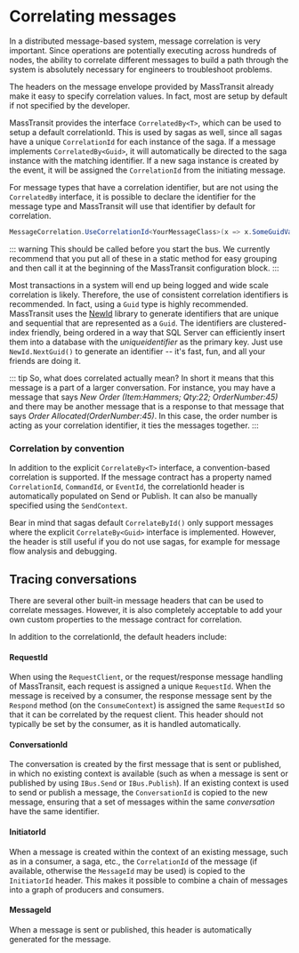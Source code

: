 # Correlating messages

In a distributed message-based system, message correlation is very important. Since operations are potentially executing across hundreds of nodes, the ability to correlate different messages to build a path through the system is absolutely necessary for engineers to troubleshoot problems.

The headers on the message envelope provided by MassTransit already make it easy to specify correlation values. In fact, most are setup by default if not specified by the developer.

MassTransit provides the interface `CorrelatedBy<T>`, which can be used to setup a default correlationId. This is used by sagas as well, since all sagas have a unique `CorrelationId` for each instance of the saga. If a message implements `CorrelatedBy<Guid>`, it will automatically be directed to the saga instance with the matching identifier. If a new saga instance is created by the event, it will be assigned the `CorrelationId` from the initiating message.

For message types that have a correlation identifier, but are not using the `CorrelatedBy` interface, it is possible to declare the identifier for the message type and MassTransit will use that identifier by default for correlation.

```csharp
MessageCorrelation.UseCorrelationId<YourMessageClass>(x => x.SomeGuidValue);
```

::: warning
This should be called before you start the bus. We currently recommend that you put all of these in a static method for easy grouping and then call it at the beginning of the MassTransit configuration block.
:::

Most transactions in a system will end up being logged and wide scale correlation is likely. Therefore, the use of consistent correlation identifiers is recommended. In fact, using a `Guid` type is highly recommended. MassTransit uses the [NewId](https://www.nuget.org/packages/NewId) library to generate identifiers that are unique and sequential that are represented as a `Guid`. The identifiers are clustered-index friendly, being ordered in a way that SQL Server can efficiently insert them into a database with the *uniqueidentifier* as the primary key. Just use `NewId.NextGuid()` to generate an identifier -- it's fast, fun, and all your friends are doing it.

::: tip
So, what does correlated actually mean? In short it means that this message is a part of a larger conversation. For instance, you may have a message that says <i>New Order (Item:Hammers; Qty:22; OrderNumber:45)</i> and there may be another message that is a response to that message that says <i>Order Allocated(OrderNumber:45)</i>. In this case, the order number is acting as your correlation identifier, it ties the messages together.
:::

### Correlation by convention

In addition to the explicit `CorrelateBy<T>` interface, a convention-based correlation is supported. If the message contract has a property named ``CorrelationId``, ``CommandId``, or ``EventId``, the correlationId header is automatically populated on Send or Publish. It can also be manually specified using the ``SendContext``.

Bear in mind that sagas default `CorrelateById()` only support messages where the explicit `CorrelateBy<Guid>` interface is implemented. However, the header is still useful if you do not use sagas, for example for message flow analysis and debugging.

## Tracing conversations

There are several other built-in message headers that can be used to correlate messages. However, it is also completely acceptable to add your own custom properties to the message contract for correlation.

In addition to the correlationId, the default headers include:

#### RequestId
  When using the `RequestClient`, or the request/response message handling of MassTransit, each request is assigned a unique `RequestId`. When the message is received by a consumer, the response message sent by the `Respond` method (on the `ConsumeContext`) is assigned the same `RequestId` so that it can be correlated by the request client. This header should not typically be set by the consumer, as it is handled automatically.

#### ConversationId
  The conversation is created by the first message that is sent or published, in which no existing context is available (such as when a message is sent or published by using `IBus.Send` or `IBus.Publish`). If an existing context is used to send or publish a message, the `ConversationId` is copied to the new message, ensuring that a set of messages within the same *conversation* have the same identifier.

#### InitiatorId
  When a message is created within the context of an existing message, such as in a consumer, a saga, etc., the `CorrelationId` of the message (if available, otherwise the `MessageId` may be used) is copied to the `InitiatorId` header. This makes it possible to combine a chain of messages into a graph of producers and consumers.

#### MessageId
  When a message is sent or published, this header is automatically generated for the message.
